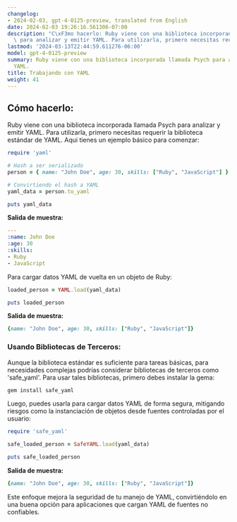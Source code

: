 ```yaml
---
changelog:
- 2024-02-03, gpt-4-0125-preview, translated from English
date: 2024-02-03 19:26:16.561306-07:00
description: "C\xF3mo hacerlo: Ruby viene con una biblioteca incorporada llamada Psych\
  \ para analizar y emitir YAML. Para utilizarla, primero necesitas requerir la\u2026"
lastmod: '2024-03-13T22:44:59.611276-06:00'
model: gpt-4-0125-preview
summary: Ruby viene con una biblioteca incorporada llamada Psych para analizar y emitir
  YAML.
title: Trabajando con YAML
weight: 41
---
```


## Cómo hacerlo:
Ruby viene con una biblioteca incorporada llamada Psych para analizar y emitir YAML. Para utilizarla, primero necesitas requerir la biblioteca estándar de YAML. Aquí tienes un ejemplo básico para comenzar:

```ruby
require 'yaml'

# Hash a ser serializado
person = { name: "John Doe", age: 30, skills: ["Ruby", "JavaScript"] }

# Convirtiendo el hash a YAML
yaml_data = person.to_yaml

puts yaml_data
```

**Salida de muestra:**

```yaml
---
:name: John Doe
:age: 30
:skills:
- Ruby
- JavaScript
```

Para cargar datos YAML de vuelta en un objeto de Ruby:

```ruby
loaded_person = YAML.load(yaml_data)

puts loaded_person
```

**Salida de muestra:**

```ruby
{name: "John Doe", age: 30, skills: ["Ruby", "JavaScript"]}
```

### Usando Bibliotecas de Terceros:
Aunque la biblioteca estándar es suficiente para tareas básicas, para necesidades complejas podrías considerar bibliotecas de terceros como 'safe_yaml'. Para usar tales bibliotecas, primero debes instalar la gema:

```bash
gem install safe_yaml
```

Luego, puedes usarla para cargar datos YAML de forma segura, mitigando riesgos como la instanciación de objetos desde fuentes controladas por el usuario:

```ruby
require 'safe_yaml'

safe_loaded_person = SafeYAML.load(yaml_data)

puts safe_loaded_person
```

**Salida de muestra:**

```ruby
{name: "John Doe", age: 30, skills: ["Ruby", "JavaScript"]}
```

Este enfoque mejora la seguridad de tu manejo de YAML, convirtiéndolo en una buena opción para aplicaciones que cargan YAML de fuentes no confiables.
